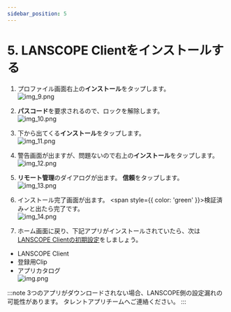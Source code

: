 ```yaml
---
sidebar_position: 5
---
```

# 5. LANSCOPE Clientをインストールする

1. プロファイル画面右上の**インストール**をタップします。  
![img_9.png](img_9.png)

2. **パスコード**を要求されるので、ロックを解除します。  
![img_10.png](img_10.png)

3. 下から出てくる**インストール**をタップします。  
![img_11.png](img_11.png)

4. 警告画面が出ますが、問題ないので右上の**インストール**をタップします。  
![img_12.png](img_12.png)

5. **リモート管理**のダイアログが出ます。
**信頼**をタップします。  
![img_13.png](img_13.png)

6. インストール完了画面が出ます。
<span style={{ color: 'green' }}>検証済み✓</span>と出たら完了です。  
![img_14.png](img_14.png)

7. ホーム画面に戻り、下記アプリがインストールされていたら、次は[LANSCOPE Clientの初期設定](initialize-lanscope-client.md)をしましょう。  
- LANSCOPE Client
- 登録用Clip
- アプリカタログ  
![img.png](../img.png)

:::note
3つのアプリがダウンロードされない場合、LANSCOPE側の設定漏れの可能性があります。
タレントアプリチームへご連絡ください。
:::